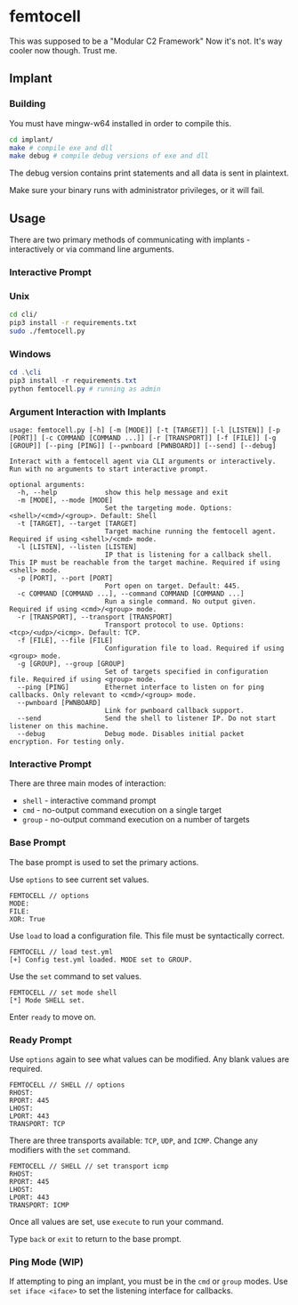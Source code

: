 # femtocell
This was supposed to be a "Modular C2 Framework"
Now it's not.
It's way cooler now though. Trust me.

## Implant
### Building
You must have mingw-w64 installed in order to compile this. 
```sh
cd implant/
make # compile exe and dll
make debug # compile debug versions of exe and dll
```
The debug version contains print statements and all data is sent in plaintext.

Make sure your binary runs with administrator privileges, or it will fail.
## Usage
There are two primary methods of communicating with implants - interactively or via command line arguments.
### Interactive Prompt
### Unix
```sh
cd cli/
pip3 install -r requirements.txt
sudo ./femtocell.py
```
### Windows
```ps1
cd .\cli
pip3 install -r requirements.txt
python femtocell.py # running as admin
```
### Argument Interaction with Implants
```
usage: femtocell.py [-h] [-m [MODE]] [-t [TARGET]] [-l [LISTEN]] [-p [PORT]] [-c COMMAND [COMMAND ...]] [-r [TRANSPORT]] [-f [FILE]] [-g [GROUP]] [--ping [PING]] [--pwnboard [PWNBOARD]] [--send] [--debug]

Interact with a femtocell agent via CLI arguments or interactively. Run with no arguments to start interactive prompt.

optional arguments:
  -h, --help            show this help message and exit
  -m [MODE], --mode [MODE]
                        Set the targeting mode. Options: <shell>/<cmd>/<group>. Default: Shell
  -t [TARGET], --target [TARGET]
                        Target machine running the femtocell agent. Required if using <shell>/<cmd> mode.
  -l [LISTEN], --listen [LISTEN]
                        IP that is listening for a callback shell. This IP must be reachable from the target machine. Required if using <shell> mode.
  -p [PORT], --port [PORT]
                        Port open on target. Default: 445.
  -c COMMAND [COMMAND ...], --command COMMAND [COMMAND ...]
                        Run a single command. No output given. Required if using <cmd>/<group> mode.
  -r [TRANSPORT], --transport [TRANSPORT]
                        Transport protocol to use. Options: <tcp>/<udp>/<icmp>. Default: TCP.
  -f [FILE], --file [FILE]
                        Configuration file to load. Required if using <group> mode.
  -g [GROUP], --group [GROUP]
                        Set of targets specified in configuration file. Required if using <group> mode.
  --ping [PING]         Ethernet interface to listen on for ping callbacks. Only relevant to <cmd>/<group> mode.
  --pwnboard [PWNBOARD]
                        Link for pwnboard callback support.
  --send                Send the shell to listener IP. Do not start listener on this machine.
  --debug               Debug mode. Disables initial packet encryption. For testing only.
```
### Interactive Prompt
There are three main modes of interaction: 
- `shell` - interactive command prompt
- `cmd` - no-output command execution on a single target
- `group` - no-output command execution on a number of targets
### Base Prompt

The base prompt is used to set the primary actions.  

Use `options` to see current set values.
```
FEMTOCELL // options
MODE: 
FILE: 
XOR: True
```
Use `load` to load a configuration file. This file must be syntactically correct.
```
FEMTOCELL // load test.yml
[+] Config test.yml loaded. MODE set to GROUP.
```
Use the `set` command to set values.
```
FEMTOCELL // set mode shell
[*] Mode SHELL set.
```
Enter `ready` to move on.
### Ready Prompt
Use `options` again to see what values can be modified. Any blank values are required.
```
FEMTOCELL // SHELL // options
RHOST: 
RPORT: 445
LHOST: 
LPORT: 443
TRANSPORT: TCP
```
There are three transports available: `TCP`, `UDP`, and `ICMP`. Change any modifiers with the `set` command.
```
FEMTOCELL // SHELL // set transport icmp
RHOST: 
RPORT: 445
LHOST: 
LPORT: 443
TRANSPORT: ICMP
```
Once all values are set, use `execute` to run your command.

Type `back` or `exit` to return to the base prompt.

### Ping Mode (WIP)
If attempting to ping an implant, you must be in the `cmd` or `group` modes. Use `set iface <iface>` to set the listening interface for callbacks.